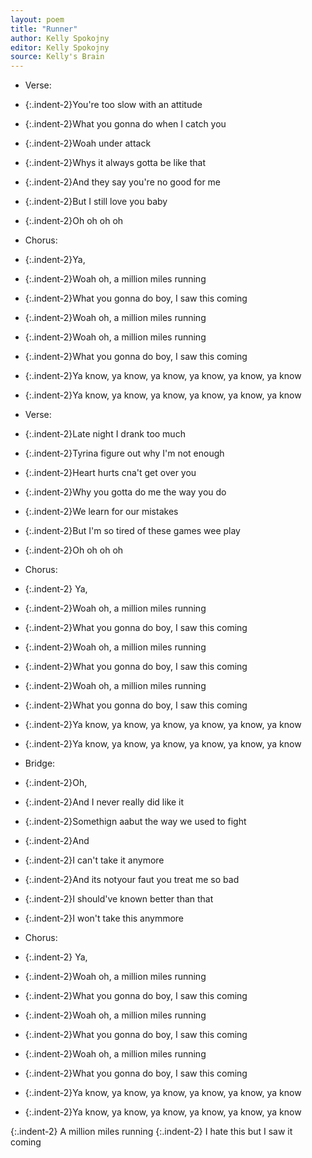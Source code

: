 ```yaml
---
layout: poem
title: "Runner"
author: Kelly Spokojny
editor: Kelly Spokojny
source: Kelly's Brain
---
```


- Verse:
- {:.indent-2}You're too slow with an attitude
- {:.indent-2}What you gonna do when I catch you
- {:.indent-2}Woah under attack
- {:.indent-2}Whys it always gotta be like that
- {:.indent-2}And they say you're no good for me
- {:.indent-2}But I still love you baby 
- {:.indent-2}Oh oh oh oh

- Chorus:
- {:.indent-2}Ya,
- {:.indent-2}Woah oh, a million miles running
- {:.indent-2}What you gonna do boy, I saw this coming 
- {:.indent-2}Woah oh, a million miles running
- {:.indent-2}Woah oh, a million miles running
- {:.indent-2}What you gonna do boy, I saw this coming 
- {:.indent-2}Ya know, ya know, ya know, ya know, ya know, ya know
- {:.indent-2}Ya know, ya know, ya know, ya know, ya know, ya know

- Verse:
- {:.indent-2}Late night I drank too much 
- {:.indent-2}Tyrina figure out why I'm not enough 
- {:.indent-2}Heart hurts cna't get over you 
- {:.indent-2}Why you gotta do me the way you do
- {:.indent-2}We learn for our mistakes
- {:.indent-2}But I'm so tired of these games wee play 
- {:.indent-2}Oh oh oh oh

- Chorus:
- {:.indent-2} Ya,
- {:.indent-2}Woah oh, a million miles running
- {:.indent-2}What you gonna do boy, I saw this coming 
- {:.indent-2}Woah oh, a million miles running
- {:.indent-2}What you gonna do boy, I saw this coming 
- {:.indent-2}Woah oh, a million miles running
- {:.indent-2}What you gonna do boy, I saw this coming 
- {:.indent-2}Ya know, ya know, ya know, ya know, ya know, ya know
- {:.indent-2}Ya know, ya know, ya know, ya know, ya know, ya know

- Bridge:
- {:.indent-2}Oh,
- {:.indent-2}And I never really did like it
- {:.indent-2}Somethign aabut the way we used to fight 
- {:.indent-2}And
- {:.indent-2}I can't take it anymore
- {:.indent-2}And its notyour faut you treat me so bad 
- {:.indent-2}I should've known better than that
- {:.indent-2}I won't take this anymmore 

- Chorus:
- {:.indent-2} Ya,
- {:.indent-2}Woah oh, a million miles running
- {:.indent-2}What you gonna do boy, I saw this coming 
- {:.indent-2}Woah oh, a million miles running
- {:.indent-2}What you gonna do boy, I saw this coming 
- {:.indent-2}Woah oh, a million miles running
- {:.indent-2}What you gonna do boy, I saw this coming 
- {:.indent-2}Ya know, ya know, ya know, ya know, ya know, ya know
- {:.indent-2}Ya know, ya know, ya know, ya know, ya know, ya know

{:.indent-2} A million miles running
{:.indent-2} I hate this but I saw it coming



